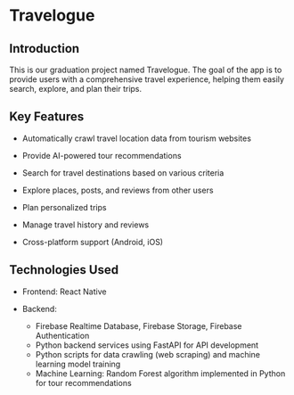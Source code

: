 # Travelogue

## Introduction
This is our graduation project named Travelogue. The goal of the app is to provide users with a comprehensive travel experience, helping them easily search, explore, and plan their trips.

## Key Features

- Automatically crawl travel location data from tourism websites

- Provide AI-powered tour recommendations

- Search for travel destinations based on various criteria

- Explore places, posts, and reviews from other users

- Plan personalized trips

- Manage travel history and reviews

- Cross-platform support (Android, iOS)

## Technologies Used

- Frontend: React Native

- Backend:  
  - Firebase Realtime Database, Firebase Storage, Firebase Authentication  
  - Python backend services using FastAPI for API development  
  - Python scripts for data crawling (web scraping) and machine learning model training  
  - Machine Learning: Random Forest algorithm implemented in Python for tour recommendations

